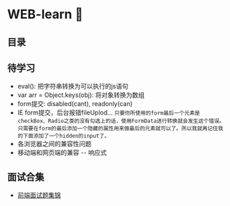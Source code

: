 # WEB-learn :runner:

## 目录
  

## 待学习
 * eval(): 把字符串转换为可以执行的js语句
 * var arr = Object.keys(obj): 将对象转换为数组
 * form提交: disabled(cant), readonly(can)
 * IE form提交，后台报错fileUplod... 
  `
  只要你所使用的form最后一个元素是checkBox、Radio之类的没有勾选上的话，使用FormData进行转换就会发生这个错误。
  只需要在form的最后添加一个隐藏的属性用来做最后的元素就可以了。所以我就再记住我的下面添加了一个hidden的input了。
	`
 * 各浏览器之间的兼容性问题
 * 移动端和网页端的兼容 -- 响应式

## 面试合集
* [前端面试题集锦](https://fe.padding.me/#/)
